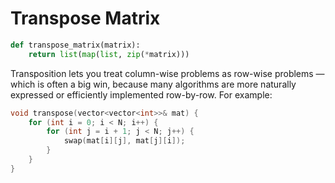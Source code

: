 # Transpose Matrix

```py
def transpose_matrix(matrix):
    return list(map(list, zip(*matrix)))
```

Transposition lets you treat column-wise problems as row-wise problems — which is often a big win, because many algorithms are more naturally expressed or efficiently implemented row-by-row. For example:

```cpp
void transpose(vector<vector<int>>& mat) {
    for (int i = 0; i < N; i++) {
        for (int j = i + 1; j < N; j++) {
            swap(mat[i][j], mat[j][i]);
        }
    }
}
```